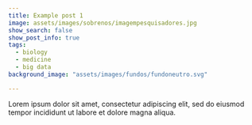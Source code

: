 ```yaml
---
title: Example post 1
image: assets/images/sobrenos/imagempesquisadores.jpg
show_search: false
show_post_info: true
tags:
  - biology
  - medicine
  - big data
background_image: "assets/images/fundos/fundoneutro.svg"

---
```


Lorem ipsum dolor sit amet, consectetur adipiscing elit, sed do eiusmod tempor incididunt ut labore et dolore magna aliqua.
